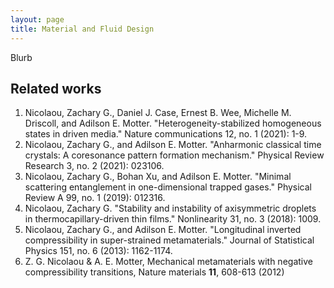 ```yaml
---
layout: page
title: Material and Fluid Design
---
```

Blurb

## Related works
1. Nicolaou, Zachary G., Daniel J. Case, Ernest B. Wee, Michelle M. Driscoll, and Adilson E. Motter. "Heterogeneity-stabilized homogeneous states in driven media." Nature communications 12, no. 1 (2021): 1-9.
2. Nicolaou, Zachary G., and Adilson E. Motter. "Anharmonic classical time crystals: A coresonance pattern formation mechanism." Physical Review Research 3, no. 2 (2021): 023106.
8. Nicolaou, Zachary G., Bohan Xu, and Adilson E. Motter. "Minimal scattering entanglement in one-dimensional trapped gases." Physical Review A 99, no. 1 (2019): 012316.
9. Nicolaou, Zachary G. "Stability and instability of axisymmetric droplets in thermocapillary-driven thin films." Nonlinearity 31, no. 3 (2018): 1009.
11. Nicolaou, Zachary G., and Adilson E. Motter. "Longitudinal inverted compressibility in super-strained metamaterials." Journal of Statistical Physics 151, no. 6 (2013): 1162-1174.
12. Z. G. Nicolaou & A. E. Motter, Mechanical metamaterials with negative compressibility transitions, Nature materials **11**, 608-613 (2012)
